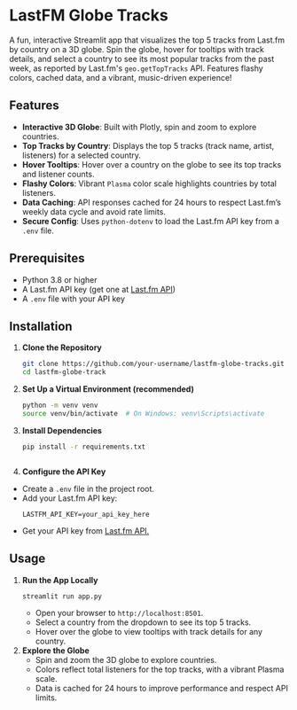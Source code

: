 # LastFM Globe Tracks

A fun, interactive Streamlit app that visualizes the top 5 tracks from Last.fm by country on a 3D globe. Spin the globe, hover for tooltips with track details, and select a country to see its most popular tracks from the past week, as reported by Last.fm's `geo.getTopTracks` API. Features flashy colors, cached data, and a vibrant, music-driven experience!

## Features

- **Interactive 3D Globe**: Built with Plotly, spin and zoom to explore countries.
- **Top Tracks by Country**: Displays the top 5 tracks (track name, artist, listeners) for a selected country.
- **Hover Tooltips**: Hover over a country on the globe to see its top tracks and listener counts.
- **Flashy Colors**: Vibrant `Plasma` color scale highlights countries by total listeners.
- **Data Caching**: API responses cached for 24 hours to respect Last.fm’s weekly data cycle and avoid rate limits.
- **Secure Config**: Uses `python-dotenv` to load the Last.fm API key from a `.env` file.

## Prerequisites

- Python 3.8 or higher
- A Last.fm API key (get one at [Last.fm API](https://www.last.fm/api))
- A `.env` file with your API key

## Installation

1. **Clone the Repository**
   ```bash
   git clone https://github.com/your-username/lastfm-globe-tracks.git
   cd lastfm-globe-track
   ```
2. **Set Up a Virtual Environment (recommended)**
   ```bash
   python -m venv venv
   source venv/bin/activate  # On Windows: venv\Scripts\activate
   ```
3. **Install Dependencies**
   ```bash
   pip install -r requirements.txt
   ```

   ```
4. **Configure the API Key**

- Create a `.env` file in the project root.
- Add your Last.fm API key:
  ```
  LASTFM_API_KEY=your_api_key_here
  ```
- Get your API key from [Last.fm API.](https://www.last.fm/api)

## Usage

1. **Run the App Locally**
   ```bash
   streamlit run app.py
   ```
   - Open your browser to `http://localhost:8501`.
   - Select a country from the dropdown to see its top 5 tracks.
   - Hover over the globe to view tooltips with track details for any country.
2. **Explore the Globe**
   - Spin and zoom the 3D globe to explore countries.
   - Colors reflect total listeners for the top tracks, with a vibrant Plasma scale.
   - Data is cached for 24 hours to improve performance and respect API limits.
